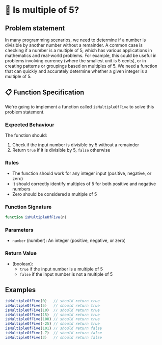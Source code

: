 # 🧮 Is multiple of 5?

## Problem statement

In many programming scenarios, we need to determine if a number is divisible by another number without a remainder. A common case is checking if a number is a multiple of 5, which has various applications in mathematics and real-world problems. For example, this could be useful in problems involving currency (where the smallest unit is 5 cents), or in creating patterns or groupings based on multiples of 5. We need a function that can quickly and accurately determine whether a given integer is a multiple of 5.

## 📋 Function Specification

We're going to implement a function called `isMultipleOfFive` to solve this problem statement.

### Expected Behaviour
The function should:

1. Check if the input number is divisible by 5 without a remainder
2. Return `true` if it is divisible by 5, `false` otherwise

### Rules
- The function should work for any integer input (positive, negative, or zero)
- It should correctly identify multiples of 5 for both positive and negative numbers
- Zero should be considered a multiple of 5

### Function Signature
```javascript
function isMultipleOfFive(n)
```

### Parameters
- `number` (number): An integer (positive, negative, or zero)

### Return Value
- (boolean): 
  - `true` if the input number is a multiple of 5
  - `false` if the input number is not a multiple of 5



## Examples
```javascript
isMultipleOfFive(0)   // should return true
isMultipleOfFive(5)   // should return true
isMultipleOfFive(10)  // should return true
isMultipleOfFive(15)  // should return true
isMultipleOfFive(100) // should return true
isMultipleOfFive(-25) // should return true
isMultipleOfFive(101) // should return false
isMultipleOfFive(-7)  // should return false
isMultipleOfFive(3)   // should return false
```



